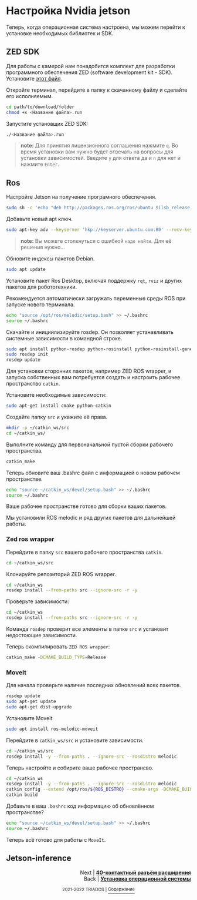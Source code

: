 # Настройка Nvidia jetson

Теперь, когда операционная система настроена, мы можем перейти к установке необходимых библиотек и SDK.

## ZED SDK
Для работы с камерой нам понадобится комплект для разработки программного обеспечения ZED (software development kit - SDK). Установите [этот файл](https://download.stereolabs.com/zedsdk/3.7/jp46/jetsons).

Откройте терминал, перейдите в папку к скачанному файлу и сделайте его исполняемым.

```bash
cd path/to/download/folder
chmod +x <Название файла>.run
```

Запустите установщих ZED SDK:
```bash
./<Название файла>.run
```
> **note:** Для принятия лицензионного соглашения нажмите `q`. Во время установки вам нужно будет отвечать на вопросы для установки зависимостей. Введите `y` для ответа да и `n` для нет и нажмите `Enter`.

## Ros

Настройте Jetson на получение програмного обеспечения. 

```bash
sudo sh -c 'echo "deb http://packages.ros.org/ros/ubuntu $(lsb_release -sc) main" > /etc/apt/sources.list.d/ros-latest.list'
```

Добавьте новый apt ключ.

```bash
sudo apt-key adv --keyserver 'hkp://keyserver.ubuntu.com:80' --recv-key C1CF6E31E6BADE8868B172B4F42ED6FBAB17C654
```

> **note:** Вы можете столкнуться с ошибкой `надо найти`. Для её решения нужно...

Обновите индексы пакетов Debian.

```bash
sudo apt update
```

Установите пакет Ros Desktop, включая поддержку `rqt`, `rviz` и других пакетов для робототехники.

Рекомендуется автоматически загружать переменные среды ROS при запуске нового терминала.

```bash
echo "source /opt/ros/melodic/setup.bash" >> ~/.bashrc 
source ~/.bashrc
```

Скачайте и инициилизируйте rosdep. Он позволяет устанавливать системные зависимости в командной строке.

```bash
sudo apt install python-rosdep python-rosinstall python-rosinstall-generator python-wstool build-essential
sudo rosdep init 
rosdep update
```

Для установки сторонних пакетов, например ZED ROS wrapper, и запуска собственных вам потребуется создать и настроить рабочее пространство `catkin`.

Установите необходимые зависимости:

```bash
sudo apt-get install cmake python-catkin
```

Создайте папку `src` и укажите её права.
```bash
mkdir -p ~/catkin_ws/src 
cd ~/catkin_ws/
```

Выполните команду для первоначальной пустой сборки рабочего пространства.

```bash
catkin_make
```

Теперь обновите ваш .bashrc файл с информацией о новом рабочем пространстве.

```bash
echo "source ~/catkin_ws/devel/setup.bash" >> ~/.bashrc 
source ~/.bashrc
```

Ваше рабочее пространстве готово для сборки ваших пакетов.

Мы установили ROS melodic и ряд других пакетов для дальнейшей работы.

### Zed ros wrapper

Перейдите в папку `src` вашего рабочего пространства `catkin`.

```bash
cd ~/catkin_ws/src
```

Клонируйте репозиторий ZED ROS wrapper.

```bash
cd ~/catkin_ws
rosdep install --from-paths src --ignore-src -r -y
```

Проверьте зависимости:

```bash
cd ~/catkin_ws
rosdep install --from-paths src --ignore-src -r -y
```

Команда `rosdep` проверит все элементы в папке `src` и установит недостоющие зависимости.

Теперь скомпилировать `ZED ROS wrapper`:

```bash
catkin_make -DCMAKE_BUILD_TYPE=Release
```

### MoveIt

Для начала проверьте наличие последних обновлений всех пакетов.

```bash
rosdep update
sudo apt-get update
sudo apt-get dist-upgrade
```

Установите MoveIt

```bash
sudo apt install ros-melodic-moveit
```

Перейдите в `catkin_ws/src` и установите зависимости.

```bash
cd ~/catkin_ws/src
rosdep install -y --from-paths . --ignore-src --rosdistro melodic
```

Теперь настройте и собирите ваше рабочее пространсво.

```bash
cd ~/catkin_ws
rosdep install -y --from-paths . --ignore-src --rosdistro melodic
catkin config --extend /opt/ros/${ROS_DISTRO} --cmake-args -DCMAKE_BUILD_TYPE=Release
catkin build
```

Добавьте в ваш `.bashrc` код информацию об обновлённом пространстве?

```bash
echo "source ~/catkin_ws/devel/setup.bash" >> ~/.bashrc 
source ~/.bashrc
```

Теперь всё готово для работы с `MoveIt`.

## Jetson-inference

<p align="right">Next | <b><a href="40-pin_expansion_header.md">40-контактный разъём расширения</a></b>
<br/>
Back | <b><a href="linux_installation.md">Установка операционной системы</a></b></p>
<p align="center"><sup>2021-2022 TRIADOS | </sup><a href="../README.md#содержание"><sup>Содержание</sup></a></p>
